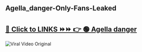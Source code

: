 
 ## Agella_danger-Only-Fans-Leaked

# <h2><a href="https://clipsfans.com/Agella_danger&ref=git">🔗 Click to LINKS ⏩⏩ 👉 🟢 Agella danger </a></h2>

<a href="https://clipsfans.com/Agella_danger&ref=git" rel="nofollow" data-target="animated-image.originalLink"><img src="https://i.ibb.co.com/xMMVF88/686577567.gif" alt="Viral Video Original" style="max-width: 100%; display: inline-block;" data-target="animated-image.originalImage"></a>
